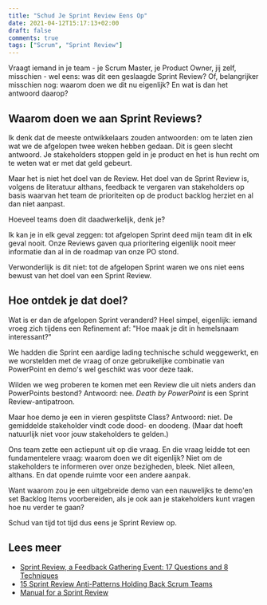 ```yaml
---
title: "Schud Je Sprint Review Eens Op"
date: 2021-04-12T15:17:13+02:00
draft: false
comments: true
tags: ["Scrum", "Sprint Review"]
---
```


Vraagt iemand in je team - je Scrum Master, je Product Owner, 
jij zelf, misschien - wel eens: was dit een geslaagde Sprint 
Review? Of, belangrijker misschien nog: waarom doen we dit nu 
eigenlijk? En wat is dan het antwoord daarop?

## Waarom doen we aan Sprint Reviews?

Ik denk dat de meeste ontwikkelaars zouden antwoorden: om te
laten zien wat we de afgelopen twee weken hebben gedaan. Dit is
geen slecht antwoord. Je stakeholders stoppen geld in je product
en het is hun recht om te weten wat er met dat geld gebeurt.

Maar het is niet het doel van de Review. Het doel van de Sprint 
Review is, volgens de literatuur althans, feedback te vergaren 
van stakeholders op basis waarvan het team de prioriteiten op de 
product backlog herziet en al dan niet aanpast.

Hoeveel teams doen dit daadwerkelijk, denk je?

Ik kan je in elk geval zeggen: tot afgelopen Sprint deed mijn
team dit in elk geval nooit. Onze Reviews gaven qua prioritering 
eigenlijk nooit meer informatie dan al in de roadmap van onze
PO stond.

Verwonderlijk is dit niet: tot de afgelopen Sprint waren we ons
niet eens bewust van het doel van een Sprint Review.

## Hoe ontdek je dat doel?

Wat is er dan de afgelopen Sprint veranderd? Heel simpel,
eigenlijk: iemand vroeg zich tijdens een Refinement af: "Hoe 
maak je dit in hemelsnaam interessant?" 

We hadden die Sprint een aardige lading technische schuld 
weggewerkt, en we worstelden met de vraag of onze gebruikelijke
combinatie van PowerPoint en demo's wel geschikt was voor deze
taak. 

Wilden we weg proberen te komen met een Review die uit niets 
anders dan PowerPoints bestond? Antwoord: nee. *Death by 
PowerPoint* is een Sprint Review-antipatroon.

Maar hoe demo je een in vieren gesplitste Class? Antwoord: 
niet. De gemiddelde stakeholder vindt code dood- en doodeng. 
(Maar dat hoeft natuurlijk niet voor jouw stakeholders 
te gelden.)

Ons team zette een actiepunt uit op die vraag. En die vraag 
leidde tot een fundamentelere vraag: waarom doen we dit 
eigenlijk? Niet om de stakeholders te informeren over onze 
bezigheden, bleek. Niet alleen, althans. En dat opende
ruimte voor een andere aanpak.

Want waarom zou je een uitgebreide demo van een nauwelijks
te demo'en set Backlog Items voorbereiden, als je ook aan je
stakeholders kunt vragen hoe nu verder te gaan?

Schud van tijd tot tijd dus eens je Sprint Review op.

## Lees meer

* [Sprint Review, a Feedback Gathering Event: 17 Questions and 8 Techniques](http://agiletrail.com/2015/09/19/sprint-review-a-feedback-gathering-event-17-questions-and-8-techniques/)
* [15 Sprint Review Anti-Patterns Holding Back Scrum Teams](https://age-of-product.com/sprint-review-anti-patterns/)
* [Manual for a Sprint Review](https://www.scrumdesk.com/start/manual-for-scrumdesk-start/sprint-review/)


